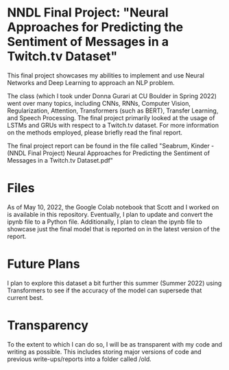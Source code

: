 # NNDL Final Project: "Neural Approaches for Predicting the Sentiment of Messages in a Twitch.tv Dataset"
This final project showcases my abilities to implement and use Neural Networks and Deep Learning to approach an NLP problem. 

The class (which I took under Donna Gurari at CU Boulder in Spring 2022) went over many topics, including CNNs, RNNs, Computer Vision, Regularization, Attention, Transformers (such as BERT), Transfer Learning, and Speech Processing.  The final project primarily looked at the usage of LSTMs and GRUs with respect to a Twitch.tv dataset.  For more information on the methods employed, please briefly read the final report.  

The final project report can be found in the file called "Seabrum, Kinder - (NNDL Final Project) Neural Approaches for Predicting the Sentiment of Messages in a Twitch.tv Dataset.pdf"

# Files
As of May 10, 2022, the Google Colab notebook that Scott and I worked on is available in this repository.  Eventually, I plan to update and convert the ipynb file to a Python file.  Additionally, I plan to clean the ipynb file to showcase just the final model that is reported on in the latest version of the report.  

# Future Plans
I plan to explore this dataset a bit further this summer (Summer 2022) using Transformers to see if the accuracy of the model can supersede that current best. 

# Transparency
To the extent to which I can do so, I will be as transparent with my code and writing as possible.  This includes storing major versions of code and previous write-ups/reports into a folder called /old.
